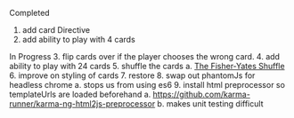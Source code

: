 Completed
1. add card Directive
2. add ability to play with 4 cards

In Progress
3. flip cards over if the player chooses the wrong card.
4. add ability to play with 24 cards
5. shuffle the cards
  a. [The Fisher-Yates Shuffle](https://stackoverflow.com/a/2450976/298240)
6. improve on styling of cards
7. restore <!-- TODO <li class="active"></li> -->
8. swap out phantomJs for headless chrome
  a. stops us from using es6
9. install html preprocessor so templateUrls are loaded beforehand
  a. https://github.com/karma-runner/karma-ng-html2js-preprocessor
  b. makes unit testing difficult
